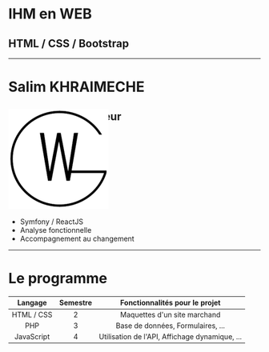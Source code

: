 # IHM en WEB
## HTML / CSS / Bootstrap

---

# Salim KHRAIMECHE
## Analyste développeur

<div class="justify-between">
    <div class="split">
        <img src="../../img/wyzen_digital_logo.png" alt="Logo Wyzen" style="margin-top:-45px">
    </div>
    <div class="split">
        <ul>
            <li>Symfony / ReactJS</li>
            <li>Analyse fonctionnelle</li>
            <li>Accompagnement au changement</li>
        </ul>
    </div>
</div>

---

# Le programme

| Langage       | Semestre | Fonctionnalités pour le projet                  |
|:-------------:|:--------:|:------------------------------------------------:|
| HTML&nbsp;/&nbsp;CSS | 2        | Maquettes d'un site marchand                    |
| PHP           | 3        | Base de données, Formulaires, ...               |
| JavaScript    | 4        | Utilisation de l'API, Affichage dynamique, ...  |
